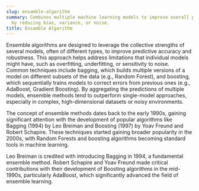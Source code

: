 ```yaml
---
slug: ensamble-algorithm
summary: Combines multiple machine learning models to improve overall performance
  by reducing bias, variance, or noise.
title: Ensamble Algorithm
---
```


Ensemble algorithms are designed to leverage the collective strengths of several models, often of different types, to improve predictive accuracy and robustness. This approach helps address limitations that individual models might have, such as overfitting, underfitting, or sensitivity to noise. Common techniques include bagging, which builds multiple versions of a model on different subsets of the data (e.g., Random Forest), and boosting, which sequentially trains models to correct errors from previous ones (e.g., AdaBoost, Gradient Boosting). By aggregating the predictions of multiple models, ensemble methods tend to outperform single-model approaches, especially in complex, high-dimensional datasets or noisy environments.

The concept of ensemble methods dates back to the early 1990s, gaining significant attention with the development of popular algorithms like Bagging (1994) by Leo Breiman and Boosting (1997) by Yoav Freund and Robert Schapire. These techniques started gaining broader popularity in the 2000s, with Random Forests and boosting algorithms becoming standard tools in machine learning.

Leo Breiman is credited with introducing Bagging in 1994, a fundamental ensemble method. Robert Schapire and Yoav Freund made critical contributions with their development of Boosting algorithms in the mid-1990s, particularly AdaBoost, which significantly advanced the field of ensemble learning.